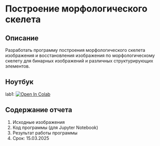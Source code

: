 # Построение морфологического скелета

## Описание

Разработать программу построения морфологического скелета изображения и восстановления изображения по морфологическому скелету для бинарных изображений и различных структурирующих элементов.

## Ноутбук
lab1: [![Open In Colab](https://colab.research.google.com/assets/colab-badge.svg)](https://colab.research.google.com/github/TemaBlag/BSU/blob/main/image_processing/lab1/lab1.ipynb)

## Содержание отчета

1. Исходные изображения
2. Код программы (для Jupyter Notebook)
3. Результат работы программы
4. Срок: 15.03.2025


